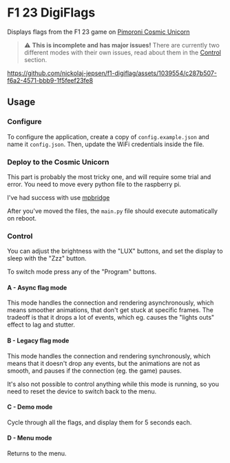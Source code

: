 # F1 23 DigiFlags

Displays flags from the F1 23 game on [Pimoroni Cosmic Unicorn](https://shop.pimoroni.com/products/space-unicorns?variant=40842626596947)

> ⚠️ **This is incomplete and has major issues!** There are currently two different modes with their own issues, read about them in the [Control](#control) section.

https://github.com/nickolaj-jepsen/f1-digiflag/assets/1039554/c287b507-f6a2-4571-bbb9-1f5feef23fe8


## Usage

### Configure

To configure the application, create a copy of `config.example.json` and name it `config.json`. Then, update the WiFi credentials inside the file.

### Deploy to the Cosmic Unicorn

This part is probably the most tricky one, and will require some trial and error. You need to move every python file to the raspberry pi.

I've had success with use [mpbridge](https://github.com/AmirHmZz/mpbridge)

After you've moved the files, the `main.py` file should execute automatically on reboot.

### Control

You can adjust the brightness with the "LUX" buttons, and set the display to sleep with the "Zzz" button.

To switch mode press any of the "Program" buttons.

#### A - Async flag mode

This mode handles the connection and rendering asynchronously, which means smoother animations, that don't get stuck at specific frames. The tradeoff is that it drops a lot of events, which eg. causes the "lights outs" effect to lag and stutter.

#### B - Legacy flag mode

This mode handles the connection and rendering synchronously, which means that it doesn't drop any events, but the animations are not as smooth, and pauses if the connection (eg. the game) pauses.

It's also not possible to control anything while this mode is running, so you need to reset the device to switch back to the menu.

#### C - Demo mode

Cycle through all the flags, and display them for 5 seconds each.

#### D - Menu mode

Returns to the menu.

